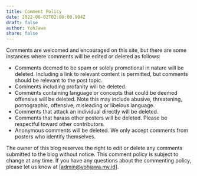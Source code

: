 ```yaml
---
title: Comment Policy
date: 2022-06-02T02:00:00.994Z
draft: false
author: YohJawa
share: false
---
```

<!--StartFragment-->

Comments are welcomed and encouraged on this site, but there are some instances where comments will be edited or deleted as follows:

* Comments deemed to be spam or solely promotional in nature will be deleted. Including a link to relevant content is permitted, but comments should be relevant to the post topic.
* Comments including profanity will be deleted.
* Comments containing language or concepts that could be deemed offensive will be deleted. Note this may include abusive, threatening, pornographic, offensive, misleading or libelous language.
* Comments that attack an individual directly will be deleted.
* Comments that harass other posters will be deleted. Please be respectful toward other contributors.
* Anonymous comments will be deleted. We only accept comments from posters who identify themselves.

The owner of this blog reserves the right to edit or delete any comments submitted to the blog without notice. This comment policy is subject to change at any time. If you have any questions about the commenting policy, please let us know at [[admin@yohjawa.my.id](mailto:admin@yohjawa.my.id)].